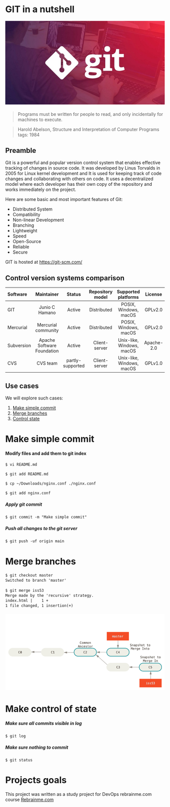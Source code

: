 # GIT in a nutshell

<h4 align="center">
  <img alt="rebrainme git module" src="git.jpg">
</h4>

> Programs must be written for people to read, and only incidentally for machines to execute.

> Harold Abelson, Structure and Interpretation of Computer Programs
tags: 1984


## Preamble

Git is a powerful and popular version control system that enables effective tracking of changes in source code. It was developed by Linus Torvalds in 2005 for Linux kernel development and It is used for keeping track of code changes and collaborating with others on code. It uses a decentralized model where each developer has their own copy of the repository and works immediately on the project.


Here are some basic and most important features of Git:

* Distributed System
* Compatibility
* Non-linear Development
* Branching
* Lightweight
* Speed
* Open-Source
* Reliable
* Secure


GIT is hosted at https://git-scm.com/

## Control version systems comparison

|Software|Maintainer|Status|Repository model|Supported platforms|License|
|:-|:-:|:-:|:-:|:-:|:-:|
|GIT|Junio C Hamano|Active|Distributed|POSIX, Windows, macOS| GPLv2.0|
|Mercurial|Mercurial community|Active|Distributed|POSIX, Windows, macOS| GPLv2.0|
|Subversion |Apache Software Foundation|Active|Client-server|Unix-like, Windows, macOS| Apache-2.0|
|CVS|CVS team|partly-supported|Client-server|Unix-like, Windows, macOS|GPLv1.0|


## Use cases

We will explore such cases:
1. [Make simple commit](#make-simple-commit)
2. [Merge branches](#merge-branches)
3. [Control state](#make-control-of-state)


# Make simple commit

#### Modify files and add them to git index
```
$ vi README.md
```

```
$ git add README.md
```

```console
$ cp ~/Downloads/nginx.conf ./nginx.conf
```

```console
$ git add nginx.conf
```

##### Apply git commit
```
$ git commit -m "Make simple commit"
```

##### Push all changes to the git server
```console
$ git push -uf origin main
```

# Merge branches
```
$ git checkout master
Switched to branch 'master'

$ git merge iss53
Merge made by the 'recursive' strategy.
index.html |    1 +
1 file changed, 1 insertion(+)
```

<h4 align="center">
  <img alt="common readme" src="merge.png">
</h4>

# Make control of state

##### Make sure all commits visible in log
```console
$ git log
```

##### Make sure nothing to commit
```console
$ git status
```

# Projects goals

This project was written as a study project for DevOps rebrainme.com course [Rebrainme.com](https://rebrainme.com/)
